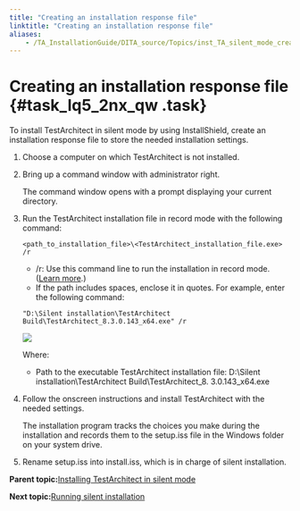 ```yaml
--- 
title: "Creating an installation response file"
linktitle: "Creating an installation response file"
aliases: 
    - /TA_InstallationGuide/DITA_source/Topics/inst_TA_silent_mode_creating_response_file.html
---
```

# Creating an installation response file {#task_lq5_2nx_qw .task}

To install TestArchitect in silent mode by using InstallShield, create an installation response file to store the needed installation settings.

1.  Choose a computer on which TestArchitect is not installed.

2.  Bring up a command window with administrator right.

    The command window opens with a prompt displaying your current directory.

3.  Run the TestArchitect installation file in record mode with the following command:

    `<path_to_installation_file>\<TestArchitect_installation_file.exe> /r`

    -   /r: Use this command line to run the installation in record mode. \([Learn more](http://helpnet.flexerasoftware.com/installshield19helplib/helplibrary/IHelpSetup_EXECmdLine.htm).\)
    -   If the path includes spaces, enclose it in quotes.
    For example, enter the following command:

    ```
    "D:\Silent installation\TestArchitect Build\TestArchitect_8.3.0.143_x64.exe" /r
    ```

    ![](../Images/silent_mode_record_mode.png)

    Where:

    -   Path to the executable TestArchitect installation file: D:\\Silent installation\\TestArchitect Build\\TestArchitect\_8. 3.0.143\_x64.exe
4.  Follow the onscreen instructions and install TestArchitect with the needed settings.

    The installation program tracks the choices you make during the installation and records them to the setup.iss file in the Windows folder on your system drive.

5.  Rename setup.iss into install.iss, which is in charge of silent installation.


**Parent topic:**[Installing TestArchitect in silent mode](../../../TA_InstallationGuide/DITA_source/Topics/inst_TA_silent_mode.html)

**Next topic:**[Running silent installation](../../../TA_InstallationGuide/DITA_source/Topics/inst_TA_silent_mode_running_response_file.html)

